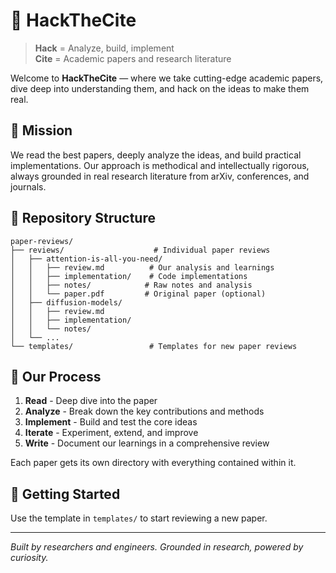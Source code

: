 # 🧠 HackTheCite

> **Hack** = Analyze, build, implement  
> **Cite** = Academic papers and research literature  

Welcome to **HackTheCite** — where we take cutting-edge academic papers, dive deep into understanding them, and hack on the ideas to make them real.

## 🎯 Mission

We read the best papers, deeply analyze the ideas, and build practical implementations. Our approach is methodical and intellectually rigorous, always grounded in real research literature from arXiv, conferences, and journals.

## 📁 Repository Structure

```
paper-reviews/
├── reviews/                    # Individual paper reviews
│   ├── attention-is-all-you-need/
│   │   ├── review.md          # Our analysis and learnings
│   │   ├── implementation/    # Code implementations
│   │   ├── notes/            # Raw notes and analysis
│   │   └── paper.pdf         # Original paper (optional)
│   ├── diffusion-models/
│   │   ├── review.md
│   │   ├── implementation/
│   │   └── notes/
│   └── ...
└── templates/                 # Templates for new paper reviews
```

## 🔬 Our Process

1. **Read** - Deep dive into the paper
2. **Analyze** - Break down the key contributions and methods
3. **Implement** - Build and test the core ideas
4. **Iterate** - Experiment, extend, and improve
5. **Write** - Document our learnings in a comprehensive review

Each paper gets its own directory with everything contained within it.

## 🚀 Getting Started

Use the template in `templates/` to start reviewing a new paper.

---

*Built by researchers and engineers. Grounded in research, powered by curiosity.* 
